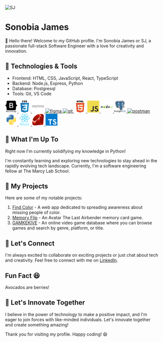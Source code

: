 ![SJ](https://github.com/sjjames020/sjjames020/assets/113803263/73e42ded-6a9c-4d1b-aa60-14b6f127a83e)


# Sonobia James

👋 Hello there! Welcome to my GitHub profile. I'm Sonobia James or SJ, a passionate full-stack Software Engineer with a love for creativity and innovation.

## 🔧 Technologies & Tools

- Frontend: HTML, CSS, JavaScript, React, TypeScript
- Backend: Node.js, Express, Python
- Database: Postgresql
- Tools: Git, VS Code


<p align="left"> <a href="https://getbootstrap.com" target="_blank" rel="noreferrer"> <img src="https://raw.githubusercontent.com/devicons/devicon/master/icons/bootstrap/bootstrap-plain-wordmark.svg" alt="bootstrap" width="40" height="40"/> </a> <a href="https://www.w3schools.com/css/" target="_blank" rel="noreferrer"> <img src="https://raw.githubusercontent.com/devicons/devicon/master/icons/css3/css3-original-wordmark.svg" alt="css3" width="40" height="40"/> </a> <a href="https://expressjs.com" target="_blank" rel="noreferrer"> <img src="https://raw.githubusercontent.com/devicons/devicon/master/icons/express/express-original-wordmark.svg" alt="express" width="40" height="40"/> </a> <a href="https://www.figma.com/" target="_blank" rel="noreferrer"> <img src="https://www.vectorlogo.zone/logos/figma/figma-icon.svg" alt="figma" width="40" height="40"/> </a> <a href="https://git-scm.com/" target="_blank" rel="noreferrer"> <img src="https://www.vectorlogo.zone/logos/git-scm/git-scm-icon.svg" alt="git" width="40" height="40"/> </a> <a href="https://www.w3.org/html/" target="_blank" rel="noreferrer"> <img src="https://raw.githubusercontent.com/devicons/devicon/master/icons/html5/html5-original-wordmark.svg" alt="html5" width="40" height="40"/> </a> <a href="https://developer.mozilla.org/en-US/docs/Web/JavaScript" target="_blank" rel="noreferrer"> <img src="https://raw.githubusercontent.com/devicons/devicon/master/icons/javascript/javascript-original.svg" alt="javascript" width="40" height="40"/> </a> <a href="https://nodejs.org" target="_blank" rel="noreferrer"> <img src="https://raw.githubusercontent.com/devicons/devicon/master/icons/nodejs/nodejs-original-wordmark.svg" alt="nodejs" width="40" height="40"/> </a> <a href="https://www.postgresql.org" target="_blank" rel="noreferrer"> <img src="https://raw.githubusercontent.com/devicons/devicon/master/icons/postgresql/postgresql-original-wordmark.svg" alt="postgresql" width="40" height="40"/> </a> <a href="https://postman.com" target="_blank" rel="noreferrer"> <img src="https://www.vectorlogo.zone/logos/getpostman/getpostman-icon.svg" alt="postman" width="40" height="40"/> </a> <a href="https://www.python.org" target="_blank" rel="noreferrer"> <img src="https://raw.githubusercontent.com/devicons/devicon/master/icons/python/python-original.svg" alt="python" width="40" height="40"/> </a> <a href="https://reactjs.org/" target="_blank" rel="noreferrer"> <img src="https://raw.githubusercontent.com/devicons/devicon/master/icons/react/react-original-wordmark.svg" alt="react" width="40" height="40"/> </a> <a href="https://www.ruby-lang.org/en/" target="_blank" rel="noreferrer"> <img src="https://raw.githubusercontent.com/devicons/devicon/master/icons/ruby/ruby-original.svg" alt="ruby" width="40" height="40"/> </a> <a href="https://www.typescriptlang.org/" target="_blank" rel="noreferrer"> <img src="https://raw.githubusercontent.com/devicons/devicon/master/icons/typescript/typescript-original.svg" alt="typescript" width="40" height="40"/> </a> </p>

## 🌱 What I'm Up To

Right now I'm currently solidifying my knowledge in Python!

I'm constantly learning and exploring new technologies to stay ahead in the rapidly evolving tech landscape. Currently, I'm a software engineering fellow at The Marcy Lab School.

## 🚀 My Projects

Here are some of my notable projects:

1. [Find Color](https://github.com/Find-Color/find-color-repo) - A web app dedicated to spreading awareness about missing people of color.
2. [Memory Flip](https://github.com/Unit-5-Project-Week/Memory-Flip) - An Avatar The Last Airbender memory card game.
3. [GAMKEKIVE](https://github.com/Fall-2/GAMEKIVE) - An online video game database where you can browse games and search by genre, platform, or title.

## 💬 Let's Connect

I'm always excited to collaborate on exciting projects or just chat about tech and creativity. Feel free to connect with me on [LinkedIn](https://www.linkedin.com/in/sonobia-james/).


## Fun Fact 😆 

Avocados are berries!

## 🌟 Let's Innovate Together

I believe in the power of technology to make a positive impact, and I'm eager to join forces with like-minded individuals. Let's innovate together and create something amazing!

Thank you for visiting my profile. Happy coding! 😄
